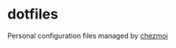 # dotfiles
Personal configuration files managed by [chezmoi](https://www.chezmoi.io/user-guide/command-overview/)
